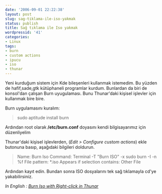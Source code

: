 ```yaml
---
date: '2006-09-01 22:22:38'
layout: post
slug: sag-tiklama-ile-iso-yakmak
status: publish
title: Sağ tıklama ile Iso yakmak
wordpressid: '41'
categories:
- Linux
tags:
- burn
- custom actions
- ipucu
- iso
- thunar
---
```


Yeni kurduğum sistem için Kde bileşenleri kullanmak istemedim. Bu yüzden de hafif,sade,gtk kütüphaneli programlar kurdum. Bunlardan da biri de konsol'dan çalışan Burn uyugulaması. Bunu Thunar'daki kişisel işlevler için kullanmak bire bire.

Burn uygulamasını kuralım:





> sudo aptitude install burn






Ardından root olarak **/etc/burn.conf** doyasını kendi bilgisayarımız için düzenliyelim

Thunar'daki kişisel işlevlerden, (_Edit > Configure custom actions_) ekle butonuna basıp, aşağıdaki bilgileri doldurun.





> Name: Burn Iso
Command: Terminal -T "Burn ISO" -x sudo burn -I -n %f
File pattern: *.iso
Appears if selection contains: Other File






Ardından kayıt edin. Bundan sonra ISO dosyalarını tek sağ tıklamayla cd'ye yakabilirsiniz.

_In English : [Burn Iso with Right-click in Thunar](http://ubuntuforums.org/showthread.php?t=248538)_

